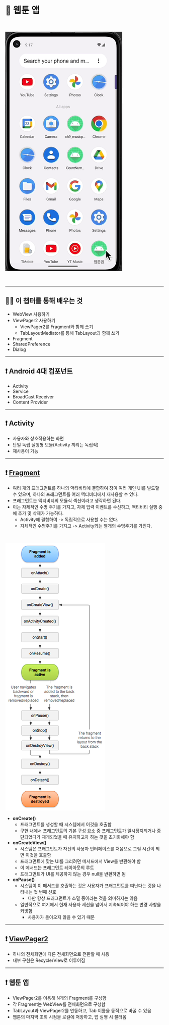 # 📢 웹툰 앱

<br>

![](result.gif)

<br>

---
## 💪🏻 이 챕터를 통해 배우는 것
- WebView 사용하기
- ViewPager2 사용하기
  - ViewPager2를 Fragment와 함께 쓰기
  - TabLayoutMediator를 통해 TabLayout과 함께 쓰기
- Fragment
- SharedPreference
- Dialog

---
## ❗️ Android 4대 컴포넌트
- Activity
- Service
- BroadCast Receiver
- Content Provider

---
## ❗️ Activity
- 사용자와 상호작용하는 화면
- 단일 독립 실행형 모듈(Activity 끼리는 독립적)
- 재사용이 가능

---
## ❗️ [Fragment](https://developer.android.com/guide/components/fragments?hl=ko)
- 여러 개의 프래그먼트를 하나의 액티비티에 결합하여 창이 여러 개인 UI를 빌드할 수 있으며, 하나의 프래그먼트를 여러 액티비티에서 재사용할 수 있다.
- 프래그먼트는 액티비티의 모듈식 섹션이라고 생각하면 된다.
- 이는 자체적인 수명 주기를 가지고, 자체 입력 이벤트를 수신하고, 액티비티 실행 중에 추가 및 삭제가 가능하다.
  - Activity에 결합하여 -> 독립적으로 사용할 수는 없다.
  - 자체적인 수명주기를 가지고 -> Activity와는 별개의 수명주기를 가진다.

<br>

![img.png](fragment_flow.png)

- **onCreate()**
  - 프래그먼트를 생성할 때 시스템에서 이것을 호출함
  - 구현 내에서 프래그먼트의 기본 구성 요소 중 프래그먼트가 일시정지되거나 중단되었다가 재개되었을 때 유지하고자 하는 것을 초기화해야 함
- **onCreateView()**
  - 시스템은 프래그먼트가 자신의 사용자 인터페이스를 처음으로 그릴 시간이 되면 이것을 호출함
  - 프래그먼트에 맞는 UI를 그리려면 메서드에서 View를 반환해야 함
  - 이 메서드는 프래그먼트 레이아웃의 루트
  - 프래그먼트가 UI를 제공하지 않는 경우 null을 반환하면 됨
- **onPause()**
  - 시스템이 이 메서드를 호출하는 것은 사용자가 프래그먼트를 떠난다는 것을 나타내는 첫 번째 신호
    - 다만 항상 프래그먼트가 소멸 중이라는 것을 의미하지는 않음
  - 일반적으로 여기에서 현재 사용자 세션을 넘어서 지속되어야 하는 변경 사항을 커밋함
    - 사용자가 돌아오지 않을 수 있기 때문

---
## ❗️ [ViewPager2](https://developer.android.com/training/animation/screen-slide-2?hl=ko)
- 하나의 전체화면에 다른 전체화면으로 전환할 때 사용
- 내부 구현은 RecyclerView로 이루어짐

---
## ❗️ 웹툰 앱
- ViewPager2를 이용해 N개의 Fragment를 구성함
- 각 Fragment는 WebView를 전체화면으로 구성함
- TabLayout과 ViewPager2를 연동하고, Tab 이름을 동적으로 바꿀 수 있음
- 웹툰의 마지막 조회 시점을 로컬에 저장하고, 앱 실행 시 불러옴
